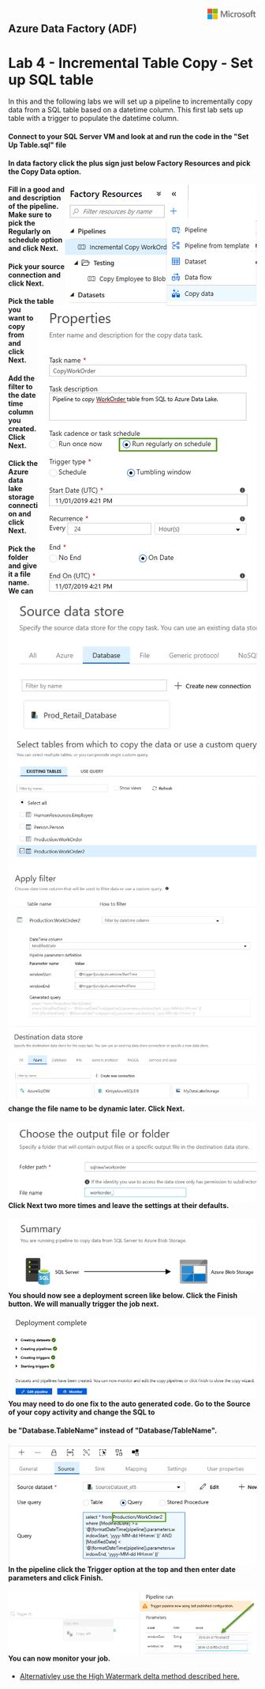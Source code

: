 <img style="float: right;" src="../../graphics/solutions-microsoft-logo-small.png">

## Azure Data Factory (ADF) 
# Lab 4 - Incremental Table Copy - Set up SQL table

In this and the following labs we will set up a pipeline to incrementally copy data from a SQL table based
on a datetime column.  This first lab sets up table with a trigger to populate the datetime column.

#### Connect to your SQL Server VM and look at and run the code in the "Set Up Table.sql" file 

#### In data factory click the plus sign just below Factory Resources and pick the Copy Data option.

<img style="float: right;" src="../../graphics/copydatawizard1.png">


#### Fill in a good and and description of the pipeline. Make sure to pick the Regularly on schedule option and click Next.

<img style="float: right;" src="../../graphics/copydatawizard2.png">


#### Pick your source connection and click Next. 

<img style="float: right;" src="../../graphics/copydatawizard3.png">


#### Pick the table you want to copy from and click Next. 

<img style="float: right;" src="../../graphics/copydatawizard4.png">


#### Add the filter to the date time column you created. Click Next.

<img style="float: right;" src="../../graphics/copydatawizard5.png">


#### Click the Azure data lake storage connection and click Next. 

<img style="float: right;" src="../../graphics/copydatawizard6.png">


#### Pick the folder and give it a file name.  We can change the file name to be dynamic later.  Click Next.

<img style="float: right;" src="../../graphics/copydatawizard7.png">


#### Click Next two more times and leave the settings at their defaults. 

<img style="float: right;" src="../../graphics/copydatawizard8.png">


#### You should now see a deployment screen like below.  Click the Finish button.  We will manually trigger the job next.

<img style="float: right;" src="../../graphics/copydatawizard9.png">


#### You may need to do one fix to the auto generated code.  Go to the Source of your copy activity and change the SQL to
#### be "Database.TableName" instead of "Database/TableName".

<img style="float: right;" src="../../graphics/copydatawizard11.png">


#### In the pipeline click the Trigger option at the top and then enter date parameters and click Finish.

<img style="float: right;" src="../../graphics/copydatawizard10.png">


#### You can now monitor your job. 


- [Alternativley use the High Watermark delta method described here.](https://docs.microsoft.com/en-us/azure/data-factory/solution-template-delta-copy-with-control-table)

